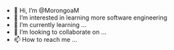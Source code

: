 - 👋 Hi, I’m @MorongoaM
- 👀 I’m interested in learning more software engineering 
- 🌱 I’m currently learning ...
- 💞️ I’m looking to collaborate on ...
- 📫 How to reach me ...

<!---
MorongoaM/MorongoaM is a ✨ special ✨ repository because its `README.md` (this file) appears on your GitHub profile.
You can click the Preview link to take a look at your changes.
--->
